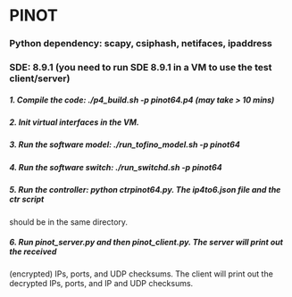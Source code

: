 # PINOT

### Python dependency: scapy, csiphash, netifaces, ipaddress
### SDE: 8.9.1 (you need to run SDE 8.9.1 in a VM to use the test client/server)

##### 1. Compile the code: ./p4_build.sh -p pinot64.p4 (may take > 10 mins)
##### 2. Init virtual interfaces in the VM. 
##### 3. Run the software model: ./run_tofino_model.sh -p pinot64
##### 4. Run the software switch: ./run_switchd.sh -p pinot64
##### 5. Run the controller: python ctrpinot64.py. The ip4to6.json file and the ctr script 
should be in the same directory.
##### 6. Run pinot_server.py and then pinot_client.py. The server will print out the received 
(encrypted) IPs, ports, and UDP checksums. The client will print out 
the decrypted IPs, ports, and IP and UDP checksums. 